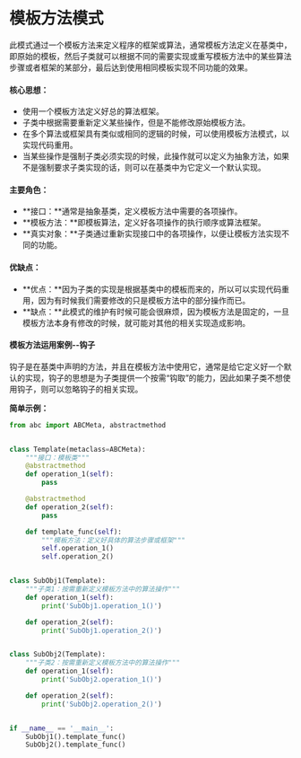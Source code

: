 # 模板方法模式

此模式通过一个模板方法来定义程序的框架或算法，通常模板方法定义在基类中，即原始的模板，然后子类就可以根据不同的需要实现或重写模板方法中的某些算法步骤或者框架的某部分，最后达到使用相同模板实现不同功能的效果。



#### 核心思想：

* 使用一个模板方法定义好总的算法框架。
* 子类中根据需要重新定义某些操作，但是不能修改原始模板方法。
* 在多个算法或框架具有类似或相同的逻辑的时候，可以使用模板方法模式，以实现代码重用。
* 当某些操作是强制子类必须实现的时候，此操作就可以定义为抽象方法，如果不是强制要求子类实现的话，则可以在基类中为它定义一个默认实现。



#### 主要角色：

* **接口：**通常是抽象基类，定义模板方法中需要的各项操作。
* **模板方法：**即模板算法，定义好各项操作的执行顺序或算法框架。
* **真实对象：**子类通过重新实现接口中的各项操作，以便让模板方法实现不同的功能。



#### 优缺点：

* **优点：**因为子类的实现是根据基类中的模板而来的，所以可以实现代码重用，因为有时候我们需要修改的只是模板方法中的部分操作而已。
* **缺点：**此模式的维护有时候可能会很麻烦，因为模板方法是固定的，一旦模板方法本身有修改的时候，就可能对其他的相关实现造成影响。



#### 模板方法运用案例--钩子

钩子是在基类中声明的方法，并且在模板方法中使用它，通常是给它定义好一个默认的实现，钩子的思想是为子类提供一个按需“钩取”的能力，因此如果子类不想使用钩子，则可以忽略钩子的相关实现。



**简单示例：**

```py
from abc import ABCMeta, abstractmethod


class Template(metaclass=ABCMeta):
    """接口：模板类"""
    @abstractmethod
    def operation_1(self):
        pass

    @abstractmethod
    def operation_2(self):
        pass

    def template_func(self):
        """模板方法：定义好具体的算法步骤或框架"""
        self.operation_1()
        self.operation_2()


class SubObj1(Template):
    """子类1：按需重新定义模板方法中的算法操作"""
    def operation_1(self):
        print('SubObj1.operation_1()')

    def operation_2(self):
        print('SubObj1.operation_2()')


class SubObj2(Template):
    """子类2：按需重新定义模板方法中的算法操作"""
    def operation_1(self):
        print('SubObj2.operation_1()')

    def operation_2(self):
        print('SubObj2.operation_2()')


if __name__ == '__main__':
    SubObj1().template_func()
    SubObj2().template_func()
```



